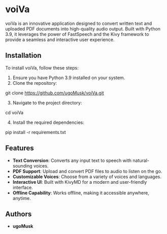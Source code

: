 # voiVa

voiVa is an innovative application designed to convert written text and uploaded PDF documents into high-quality audio output. Built with Python 3.9, it leverages the power of FastSpeech and the Kivy framework to provide a seamless and interactive user experience.

## Installation
To install voiVa, follow these steps:

1. Ensure you have Python 3.9 installed on your system.
2. Clone the repository:

git clone https://github.com/ugoMusk/voiVa.git

3. Navigate to the project directory:

cd voiVa

4. Install the required dependencies:

pip install -r requirements.txt


## Features
- **Text Conversion**: Converts any input text to speech with natural-sounding voices.
- **PDF Support**: Upload and convert PDF files to audio to listen on the go.
- **Customizable Voices**: Choose from a variety of voices and languages.
- **Interactive UI**: Built with KivyMD for a modern and user-friendly interface.
- **Offline Capability**: Works offline, making it accessible anywhere, anytime.

## Authors
- **ugoMusk**